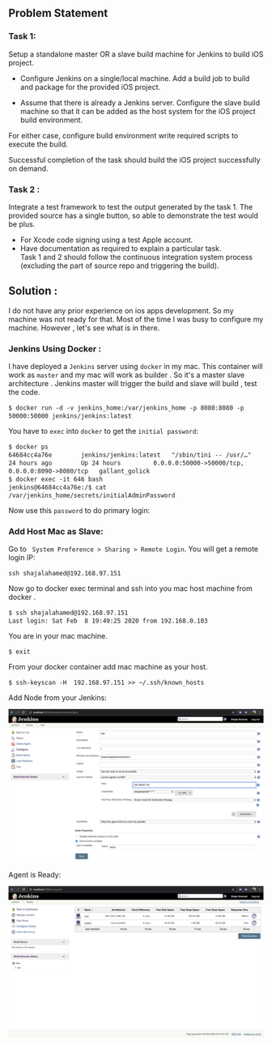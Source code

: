 ## Problem Statement

### Task 1:

 Setup a standalone  master OR a slave build machine for Jenkins to build iOS project.  
  
* Configure Jenkins on a single/local machine. Add a build job to build and package for the provided iOS project.  
  
* Assume that there is already a Jenkins server. Configure the slave build machine so that it can be added as the host system for the iOS project build environment.  
  
For either case, configure build environment write required scripts to execute the build.  
  
Successful completion of the task should build the iOS project successfully on demand.  

### Task 2 :  
 Integrate a test framework to test the output generated by the task 1. The provided source has a single button, so able to demonstrate the test would be plus.  
  
  
* For Xcode code signing using a test Apple account.  
* Have documentation as required to explain a particular task.  
Task 1 and 2 should follow the continuous integration system process (excluding the part of source repo and triggering the build).

## Solution : 

I do not have any prior experience on ios apps development. So my machine was not ready for that. Most of the time I was busy to configure my machine. However , let's see what is in there.

### Jenkins Using Docker :

I have deployed a `Jenkins` server using `docker` in my mac. This container will work as `master` and my mac will work as builder . So it's a master slave architecture . Jenkins master will trigger the build  and slave will build , test the code.

	$ docker run -d -v jenkins_home:/var/jenkins_home -p 8080:8080 -p 50000:50000 jenkins/jenkins:latest

You have to `exec` into `docker` to get the `initial password`:

	$ docker ps 
	64684cc4a76e        jenkins/jenkins:latest   "/sbin/tini -- /usr/…"   24 hours ago        Up 24 hours         0.0.0.0:50000->50000/tcp, 0.0.0.0:8090->8080/tcp   gallant_golick
	$ docker exec -it 646 bash
	jenkins@64684cc4a76e:/$ cat /var/jenkins_home/secrets/initialAdminPassword

Now use this `password` to do primary login:

### Add Host Mac as Slave:

Go to ` System Preference > Sharing > Remote Login`. You will get a remote login IP:

	ssh shajalahamed@192.168.97.151
	
Now go to docker exec terminal and ssh into you mac host machine from docker .

	$ ssh shajalahamed@192.168.97.151
	Last login: Sat Feb  8 19:49:25 2020 from 192.168.0.103

You are in your mac machine.

	$ exit


From your docker container add mac machine as your host.
	
	$ ssh-keyscan -H  192.168.97.151 >> ~/.ssh/known_hosts

Add Node from your Jenkins:

![Node Add](https://github.com/shajalahamedcse/anyconnect-ios/blob/master/images/slave_configure.png)

Agent is Ready:

![Node Add](https://github.com/shajalahamedcse/anyconnect-ios/blob/master/images/agent.png)

